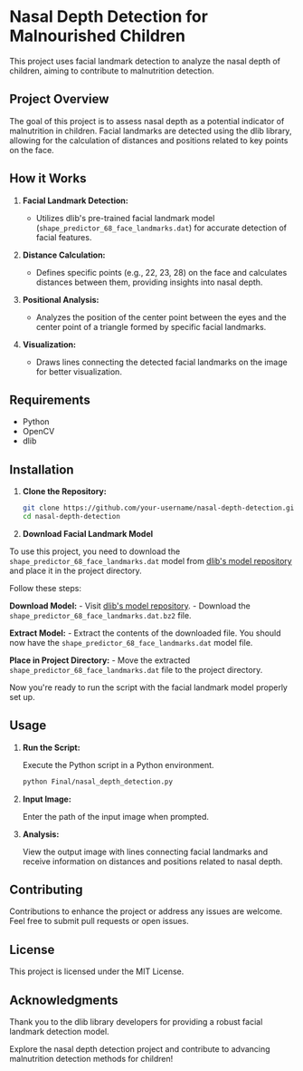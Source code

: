# Nasal Depth Detection for Malnourished Children

This project uses facial landmark detection to analyze the nasal depth of children, aiming to contribute to malnutrition detection.

## Project Overview

The goal of this project is to assess nasal depth as a potential indicator of malnutrition in children. Facial landmarks are detected using the dlib library, allowing for the calculation of distances and positions related to key points on the face.

## How it Works

1. **Facial Landmark Detection:**
   - Utilizes dlib's pre-trained facial landmark model (`shape_predictor_68_face_landmarks.dat`) for accurate detection of facial features.

2. **Distance Calculation:**
   - Defines specific points (e.g., 22, 23, 28) on the face and calculates distances between them, providing insights into nasal depth.

3. **Positional Analysis:**
   - Analyzes the position of the center point between the eyes and the center point of a triangle formed by specific facial landmarks.

4. **Visualization:**
   - Draws lines connecting the detected facial landmarks on the image for better visualization.

## Requirements

- Python
- OpenCV
- dlib

## Installation

1. **Clone the Repository:**
   ```bash
   git clone https://github.com/your-username/nasal-depth-detection.git
   cd nasal-depth-detection
    ```

2. **Download Facial Landmark Model**

To use this project, you need to download the `shape_predictor_68_face_landmarks.dat` model from [dlib's model repository](http://dlib.net/files/shape_predictor_68_face_landmarks.dat.bz2) and place it in the project directory.

  Follow these steps:
  
  **Download Model:**
     - Visit [dlib's model repository](http://dlib.net/files/shape_predictor_68_face_landmarks.dat.bz2).
     - Download the `shape_predictor_68_face_landmarks.dat.bz2` file.
  
  **Extract Model:**
     - Extract the contents of the downloaded file. You should now have the `shape_predictor_68_face_landmarks.dat` model file.
  
  **Place in Project Directory:**
     - Move the extracted `shape_predictor_68_face_landmarks.dat` file to the project directory.
  
  Now you're ready to run the script with the facial landmark model properly set up.


## Usage

1. **Run the Script:**

    Execute the Python script in a Python environment.

    ```bash
    python Final/nasal_depth_detection.py
    ```

2. **Input Image:**

    Enter the path of the input image when prompted.

3. **Analysis:**

    View the output image with lines connecting facial landmarks and receive information on distances and positions related to nasal depth.

## Contributing

Contributions to enhance the project or address any issues are welcome. Feel free to submit pull requests or open issues.

## License

This project is licensed under the MIT License.

## Acknowledgments

Thank you to the dlib library developers for providing a robust facial landmark detection model.

Explore the nasal depth detection project and contribute to advancing malnutrition detection methods for children!
